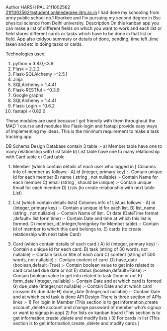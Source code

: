 Author HARSH PAL
21f1002562
21f1002562@student.onlinedegree.iitm.ac.in
I had done my schooling from army public school no.1 Roorkee and I'm pursuing my second degree in Bsc physical science from Delhi university.
Description On this kanban app you can make a list of different fields on which you want to work and each list or field stores different cards
or tasks which have to be done in that list or field.
App also toldyou summary or details of done, pending, time left ,time taken and etc in doing tasks or cards.

Technologies used
1. python = 3.8.0,<3.9
2. Flask = 2.2.2 
3. Flask-SQLAlchemy =^2.5.1 
4. Jinja
5. SQLAlchemy = 1.4.41 
6. Flask-RESTful = ^0.3.9 
7. Google graphs 
8. SQLAlchemy = 1.4.41
9. Flask-Login = ^0.6.2 
10. fastapi = 0.82.0 



These modules are used because I  got friendly with them throughout the MAD 1 course and modules like Flask-login and fastapi provide easy ways of implementing my ideas.
This is the minimum requirement to make a task tracking app.


DB Schema Design Database contain 3 table :- 
  a) Member table have one to many relationship with List table 
  b) List table have one to many relationship with Card table
  c) Card table

1. Member (which contain details of each user who logged in )
      Columns info of member as follows:-
      A) id (integer, primary key) :- Contain unique id for each member 
      B) name ( string , not nullable) :- Contain Name for each member 
      C) email (string , should be unique) :- Contain unique Email for each member
      D) Lists (to create relationship with next table List) 

2. List (which contain details lists) Columns info of List as follows:- 
       A) id (integer, primary key) :- Contain a unique id for each list. 
       B) list_name (string , not nullable) :- Contain Name of list . 
       C) date (DateTime format ,default= list form time) :- Contain Date and time at which this list is formed. 
       D) member_id( integer,foreignkey for Member table) :- Contain Id of member to which this card belongs to. 
       E) cards (to create relationship with next table Card) 

3. Card (which contain details of each card ) 
       A) id (integer, primary key) :- Contain a unique id for each card. 
       B) task (string of 30 words, not nullable) :- Contain task or title of each card 
       C) content (string of 500 words, not nullable) :- Contain content of card. 
       D) have_date (boolean,default=True) :- Contain boolean value to get info related to card crossed due date or not 
       E) status (boolean,default=False) :- Contain boolean value to get info related to task Done or not 
       F) form_date (Integer, nullable) :- Contain Date and at which card is formed 
       G) due_date (Integer,not nullable) :- Contain Date and at which card crossed it’s due date 
       H) done_date (Integer,not nullable) :- Contain Date and at which card task is done API Design There is three section of APIs links :- 
                                                                          1) For login in Member (This section is to get information,create account ,delete account and change password of member who’s signup or want to signup in app) 
                                                                          2) For lists on kanban board (This section is to get information,create ,delete and modify lists )
                                                                          3) For cards in list (This section is to get information,create ,delete and modify cards )
